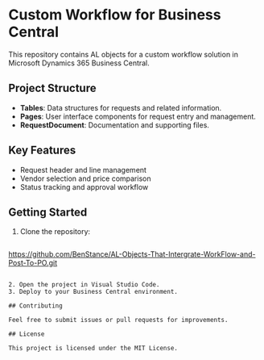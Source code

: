 # Custom Workflow for Business Central

This repository contains AL objects for a custom workflow solution in Microsoft Dynamics 365 Business Central.

## Project Structure

- **Tables**: Data structures for requests and related information.
- **Pages**: User interface components for request entry and management.
- **RequestDocument**: Documentation and supporting files.

## Key Features

- Request header and line management
- Vendor selection and price comparison
- Status tracking and approval workflow

## Getting Started

1. Clone the repository:
   ```sh
https://github.com/BenStance/AL-Objects-That-Intergrate-WorkFlow-and-Post-To-PO.git  
 ```
 
2. Open the project in Visual Studio Code.
3. Deploy to your Business Central environment.

## Contributing

Feel free to submit issues or pull requests for improvements.

## License

This project is licensed under the MIT License.